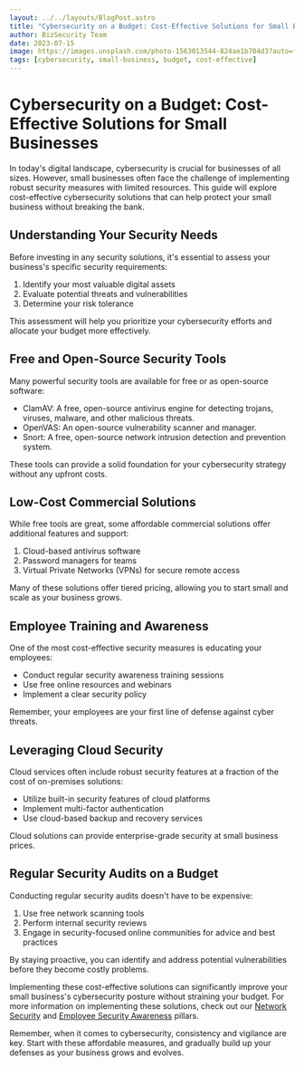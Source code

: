```yaml
---
layout: ../../layouts/BlogPost.astro
title: "Cybersecurity on a Budget: Cost-Effective Solutions for Small Businesses"
author: BizSecurity Team
date: 2023-07-15
image: https://images.unsplash.com/photo-1563013544-824ae1b704d3?auto=format&fit=crop&q=80&w=1000&ixlib=rb-4.0.3&ixid=M3wxMjA3fDB8MHxwaG90by1wYWdlfHx8fGVufDB8fHx8fA%3D%3D
tags: [cybersecurity, small-business, budget, cost-effective]
---
```


# Cybersecurity on a Budget: Cost-Effective Solutions for Small Businesses

In today's digital landscape, cybersecurity is crucial for businesses of all sizes. However, small businesses often face the challenge of implementing robust security measures with limited resources. This guide will explore cost-effective cybersecurity solutions that can help protect your small business without breaking the bank.

## Understanding Your Security Needs

Before investing in any security solutions, it's essential to assess your business's specific security requirements:

1. Identify your most valuable digital assets
2. Evaluate potential threats and vulnerabilities
3. Determine your risk tolerance

This assessment will help you prioritize your cybersecurity efforts and allocate your budget more effectively.

## Free and Open-Source Security Tools

Many powerful security tools are available for free or as open-source software:

- ClamAV: A free, open-source antivirus engine for detecting trojans, viruses, malware, and other malicious threats.
- OpenVAS: An open-source vulnerability scanner and manager.
- Snort: A free, open-source network intrusion detection and prevention system.

These tools can provide a solid foundation for your cybersecurity strategy without any upfront costs.

## Low-Cost Commercial Solutions

While free tools are great, some affordable commercial solutions offer additional features and support:

1. Cloud-based antivirus software
2. Password managers for teams
3. Virtual Private Networks (VPNs) for secure remote access

Many of these solutions offer tiered pricing, allowing you to start small and scale as your business grows.

## Employee Training and Awareness

One of the most cost-effective security measures is educating your employees:

- Conduct regular security awareness training sessions
- Use free online resources and webinars
- Implement a clear security policy

Remember, your employees are your first line of defense against cyber threats.

## Leveraging Cloud Security

Cloud services often include robust security features at a fraction of the cost of on-premises solutions:

- Utilize built-in security features of cloud platforms
- Implement multi-factor authentication
- Use cloud-based backup and recovery services

Cloud solutions can provide enterprise-grade security at small business prices.

## Regular Security Audits on a Budget

Conducting regular security audits doesn't have to be expensive:

1. Use free network scanning tools
2. Perform internal security reviews
3. Engage in security-focused online communities for advice and best practices

By staying proactive, you can identify and address potential vulnerabilities before they become costly problems.

Implementing these cost-effective solutions can significantly improve your small business's cybersecurity posture without straining your budget. For more information on implementing these solutions, check out our [Network Security](/pillars/network-security) and [Employee Security Awareness](/pillars/employee-security-awareness) pillars.

Remember, when it comes to cybersecurity, consistency and vigilance are key. Start with these affordable measures, and gradually build up your defenses as your business grows and evolves.
